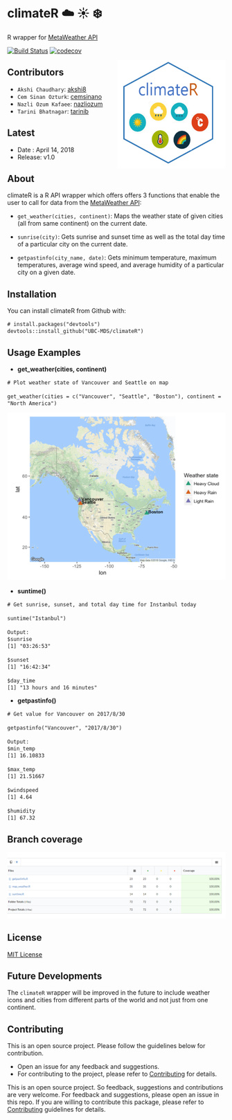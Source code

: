 # climateR :cloud: :sunny: :snowflake:
R wrapper for [MetaWeather API](https://www.metaweather.com/api/)

[![Build Status](https://travis-ci.org/UBC-MDS/climateR.svg?branch=master)](https://travis-ci.org/UBC-MDS/climateR)
[![codecov](https://codecov.io/gh/UBC-MDS/climateR/branch/master/graph/badge.svg)](https://codecov.io/gh/UBC-MDS/climateR)

<img src="img/logo.PNG" align="right" border="none" width="250" height="250"/>

## Contributors

- `Akshi Chaudhary`: [akshi8](https://github.com/akshi8)
- `Cem Sinan Ozturk`: [cemsinano](https://github.com/cemsinano)
- `Nazli Ozum Kafaee`: [nazliozum](https://github.com/nazliozum)
- `Tarini Bhatnagar`: [tarinib](https://github.com/tarinib)

## Latest
* Date : April 14, 2018
* Release: v1.0

## About

climateR is a R API wrapper which offers offers 3 functions that enable the user to call for data from the [MetaWeather API](https://www.metaweather.com/api/):

- `get_weather(cities, continent)`: Maps the weather state of given cities (all from same continent) on the current date.

- `sunrise(city)`: Gets sunrise and sunset time as well as the total day time of a particular city on the current date.

- `getpastinfo(city_name, date)`: Gets minimum temperature, maximum temperatures, average wind speed, and average humidity of a particular city on a given date.


## Installation

You can install climateR from Github with:

```
# install.packages("devtools")
devtools::install_github("UBC-MDS/climateR")

```

## Usage Examples

* __get_weather(cities, continent)__

```
# Plot weather state of Vancouver and Seattle on map

get_weather(cities = c("Vancouver", "Seattle", "Boston"), continent = "North America")
```
![](img/ggmap.png)

* __suntime()__

```
# Get sunrise, sunset, and total day time for Instanbul today

suntime("Istanbul")

Output:
$sunrise
[1] "03:26:53"

$sunset
[1] "16:42:34"

$day_time
[1] "13 hours and 16 minutes"

```

* __getpastinfo()__

```
# Get value for Vancouver on 2017/8/30

getpastinfo("Vancouver", "2017/8/30")

Output:
$min_temp
[1] 16.10833

$max_temp
[1] 21.51667

$windspeed
[1] 4.64

$humidity
[1] 67.32
```

## Branch coverage

![](img/branch_cov.png)

## License

[MIT License](LICENSE.md)

## Future Developments

The `climateR` wrapper will be improved in the future to include weather icons and cities from different parts of the world and not just from one continent.

## Contributing

This is an open source project. Please follow the guidelines below for contribution.
  - Open an issue for any feedback and suggestions.
  - For contributing to the project, please refer to [Contributing](CONTRIBUTING.md) for details.

This is an open source project. So feedback, suggestions and contributions are very welcome. For feedback and suggestions, please open an issue in this repo. If you are willing to contribute this package, please refer to [Contributing](CONTRIBUTING.md) guidelines for details.
